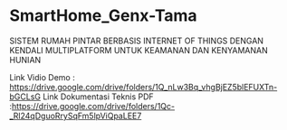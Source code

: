 # SmartHome_Genx-Tama
SISTEM RUMAH PINTAR BERBASIS INTERNET OF THINGS DENGAN KENDALI MULTIPLATFORM UNTUK KEAMANAN DAN KENYAMANAN HUNIAN 

Link Vidio Demo : https://drive.google.com/drive/folders/1Q_nLw3Bq_vhgBjEZ5blEFUXTn-bGCLsG
Link Dokumentasi Teknis PDF :https://drive.google.com/drive/folders/1Qc-_Rl24qDguoRrySqFm5lpViQpaLEE7

